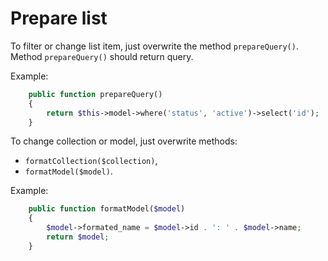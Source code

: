 Prepare list
===

To filter or change list item, just overwrite the method `prepareQuery()`.
Method `prepareQuery()` should return query.

Example:
```php
    public function prepareQuery()
    {
        return $this->model->where('status', 'active')->select('id');
    }
```

To change collection or model, just overwrite methods:
- `formatCollection($collection)`,
- `formatModel($model)`.

Example:
```php
    public function formatModel($model)
    {
        $model->formated_name = $model->id . ': ' . $model->name;
        return $model;
    }
```
